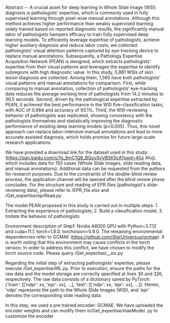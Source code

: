 Abstract -- A crucial asset for deep learning in Whole Slide Image (WSI) diagnosis is pathologists’ expertise, which is commonly used in fully supervised learning through pixel-wise manual annotations. Although this method achieves higher performance than weakly supervised learning solely trained based on reported diagnostic results, the significantly manual labor of pathologists hampers efficacy to train fully supervised deep learning models. To efficiently leverage expertise of pathologists, achieve higher auxiliary diagnosis and reduce labor costs, we collected pathologists’ visual attention patterns captured by eye-tracking device to replace manual annotations. Subsequently, a Pathology Expertise Acquisition Network (PEAN) is designed, which extracts pathologists’ expertise from their visual patterns and leverages the expertise to identify subregions with high diagnostic value. In this study, 5,881 WSIs of skin lesion diagnosis are collected. Among them, 1,565 have both pathologists’ visual patterns and manual annotations for comparison. First, while comparing to manual annotation, collection of pathologists’ eye-tracking data reduces the average working time of pathologists from 14.2 minutes to 36.5 seconds. Second, driven by the pathological expertise extracted by PEAN, it achieved the best performance in the WSI five-classification tasks, with AUC of 0.984 and accuracy of 93.1%. Third, the WSI-reviewing behavior of pathologists was replicated, showing consistency with the pathologists themselves and statistically improving the diagnostic performance of existing deep learning models (p=0.005). Thus, this novel approach can replace labor-intensive manual annotations and lead to more accurate assisted diagnosis, which holds promise for future large-scale research applications.


We have provided a download link for the dataset used in this study: (https://pan.baidu.com/s/1g_9mC1Q8_BQuySvVBSK5cA?pwd=4fuj  4fuj), which includes data for 150 cases (Whole Slide Images, slide reading data, and manual annotations). Additional data can be requested from the authors for research purposes. Due to the constraints of the double-blind review process, the application channel will be opened after the blind review phase concludes. For the structure and reading of EPR files (pathologist's slide-reviewing data), please refer to /EPR_file.xlsx and /Get_expertise/eprRead.py


The model PEAN proposed in this study is carried out in multiple steps: 1. Extracting the experience of pathologists; 2. Build a classification model; 3. Imitate the behavior of pathologists.

Environment description of Step1: Nvidia A6000 GPU with Python=3.7.12 and cuda=11.1. torch=1.8.0. torchvision=0.9.0.  The remaining environmental dependencies refer to GCMAE (https://github.com/StarUniversus/gcmae). It is worth noting that this environment may cause conflicts in the torch version. In order to address this conflict, we have chosen to modify the torch source code. Please query /Get_expertise/__six.py

Regarding the initial step of extracting pathologists' expertise, please execute /Get_expertise/IRL.py. Prior to execution, ensure the paths for the raw data and the model storage are correctly specified at lines 30 and 326, respectively. The raw data consists of a dictionary saved by PyTorch: {'train': [['ndpi': xx, 'epr': xx], ...], 'test': [['ndpi': xx, 'epr': xx], ...]}. Herein, 'ndpi' represents the path to the Whole Slide Images (WSI), and 'epr' denotes the corresponding slide reading data.

In this step, we used a pre trained encoder: GCMAE. We have uploaded the encoder weights and can modify them in/Get_expertise/maeModel. py to customize the encoder


